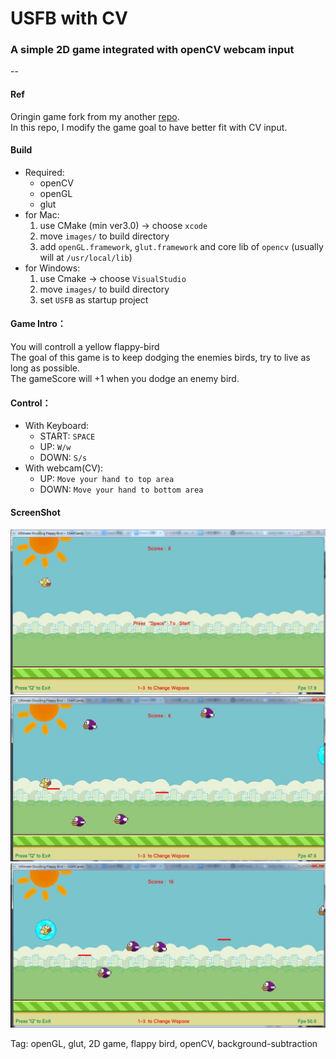 # USFB with CV
### A simple 2D game integrated with openCV webcam input

--

#### Ref
Oringin game fork from my another [repo](https://github.com/SSARCandy/Ultimate-Shooting-Flappy-Bird).  
In this repo, I modify the game goal to have better fit with CV input.

#### Build
 - Required:
   - openCV
   - openGL
   - glut
 - for Mac:
   1. use CMake (min ver3.0) -> choose `xcode`
   2. move `images/` to build directory  
   3. add `openGL.framework`, `glut.framework` and core lib of `opencv` (usually will at `/usr/local/lib`)
 - for Windows:
   1. use Cmake -> choose `VisualStudio `
   2. move `images/` to build directory
   3. set `USFB` as startup project

#### Game Intro：
You will controll a yellow flappy-bird  
The goal of this game is to keep dodging the enemies birds, try to live as long as possible.   
The gameScore will +1 when you dodge an enemy bird.  

#### Control：
 - With Keyboard:
    - START: `SPACE`
    - UP: `W/w`
    - DOWN: `S/s`
 - With webcam(CV):
    - UP: `Move your hand to top area`
    - DOWN: `Move your hand to bottom area`


#### ScreenShot
![img](demo/demo1.JPG)
![img](demo/demo3.JPG)
![img](demo/demo2.JPG)

Tag: openGL, glut, 2D game, flappy bird, openCV, background-subtraction
